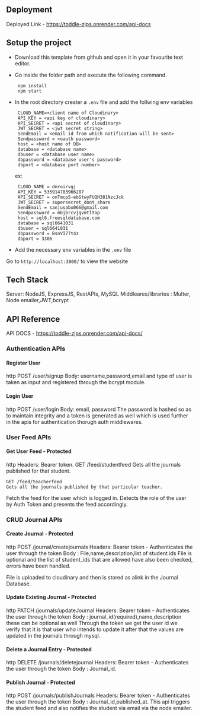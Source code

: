 ## Deployment

Deployed Link - https://toddle-zjps.onrender.com/api-docs

## Setup the project

 - Download this template from github and open it in your favourite text editor.
 - Go inside the folder path and execute the following command.
    
        npm install
        npm start
    
 - In the root directory creater a `.env` file and add the follwing env variables
    
        CLOUD_NAME=<client name of Cloudinary>
        API_KEY = <api key of cloudinary>
        API_SECRET = <api secret of cloudinary>
        JWT_SECRET = <jwt secret string>
        SendEmail = <email id from which notification will be sent>
        Sendpassword = <oauth password>
        host = <host name of DB>
        database = <database name>
        dbuser = <database user name>
        dbpassword = <database user's password>
        dbport = <database port number>
    
    ex:
    
        CLOUD_NAME = dmroirvgj
        API_KEY = 535914783966287
        API_SECRET = onTmcpS-ebStwyFUQH381NzcJck
        JWT_SECRET = supersecret_dont_share
        SendEmail = sanjusabu066@gmail.com
        Sendpassword = mbjbrcvjqvmtltap
        host = sql6.freesqldatabase.com
        database = sql6641031
        dbuser = sql6641031
        dbpassword = BsnVI77t4z
        dbport = 3306
    


- Add the necessary env variables in the `.env` file

Go to `http://localhost:3000/` to view the website

## Tech Stack

Server: NodeJS, ExpressJS, RestAPIs, MySQL
Middleares/libraries : Multer, Node emailer,JWT,bcrypt

## API Reference

API DOCS - https://toddle-zjps.onrender.com/api-docs/

### Authentication APIs

#### Register User

http
  POST /user/signup
  Body: username,password,email and type of user is taken as input and registered through the bcrypt module.

#### Login User

http
  POST /user/login
  Body: email, password
  The password is hashed so as to maintain integrity and a token is generated as well which is used further in the apis for authentication thorugh auth middlewares.

### User Feed APIs

#### Get User Feed - Protected

http
    Headers: Bearer token. 
    GET /feed/studentfeed
    Gets all the journals published for that student. 

    GET /feed/teacherfeed
    Gets all the journals published by that particular teacher.

Fetch the feed for the user which is logged in. Detects the role of the user by Auth Token and presents the feed accordingly.

### CRUD Journal APIs

#### Create Journal - Protected

http
  POST /journal/createjournals
  Headers: Bearer token - Authenticates the user through the token
  Body : File,name,description,list of student ids
  File is optional and the list of student_ids that are allowed have also been checked, errors have been handled. 

  File is uploaded to cloudinary and then is stored as alink in the Journal Database.

#### Update Existing Journal - Protected

http
    PATCH /journals/updateJournal
    Headers: Bearer token - Authenticates the user through the token
    Body : journal_id(required),name,description these can be optional as well
    Through the token we get the user id we verify that it is that user who intends to update it after that the values are updated in the journals through mysql.
#### Delete a Journal Entry - Protected

http
    DELETE /journals/deletejournal
    Headers: Bearer token - Authenticates the user through the token
    Body : Journal_id.

#### Publish Journal - Protected

http
      POST /journals/publishJournals
        Headers: Bearer token - Authenticates the user through the token
        Body : Journal_id,published_at.
        This api triggers the student feed and also notifies the student via email via the node emailer.
